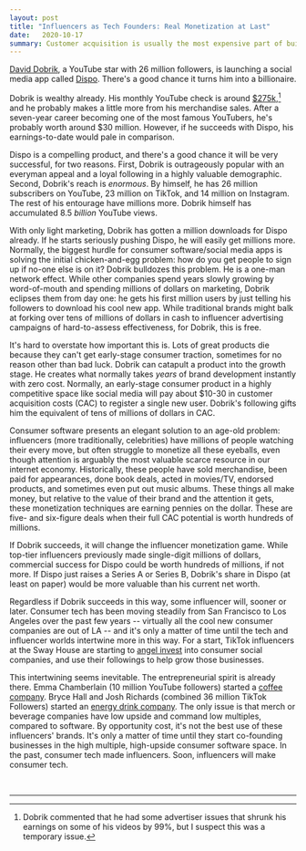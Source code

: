```yaml
---
layout: post
title: "Influencers as Tech Founders: Real Monetization at Last"
date:   2020-10-17
summary: Customer acquisition is usually the most expensive part of building a consumer software business. This puts social media influencers in an exceptionally good position to monetize their followers.
---
```



[David Dobrik](https://en.wikipedia.org/wiki/David_Dobrik),
a YouTube star with 26 million followers, is launching a social media app
called [Dispo](https://apps.apple.com/us/app/dispo-live-in-the-moment/id1491684197).
There's a good chance it turns him into a billionaire.


Dobrik is wealthy already. His monthly YouTube check is around
[$275k](https://www.menshealth.com/entertainment/a29798708/david-dobrik-salary/),[^1]
and he probably makes a little more from his merchandise sales.
After a seven-year career becoming one of the most famous YouTubers, he's probably
worth around $30 million. However, if he succeeds with Dispo, his earnings-to-date would
pale in comparison.


Dispo is a compelling product, and there's a good chance it will be very successful, for two reasons.
First, Dobrik is outrageously popular with an everyman appeal and a
loyal following in a highly valuable
demographic.
Second, Dobrik's reach is *enormous*. By himself, he has 26 million
subscribers on YouTube, 23 million on TikTok, and 14 million on Instagram.
The rest of his entourage have millions more. Dobrik himself
has accumulated 8.5 *billion* YouTube views.


With only light marketing, Dobrik has gotten a million downloads for Dispo already.
If he starts seriously pushing Dispo,
he will easily get millions more.
Normally, the biggest hurdle for consumer software/social media apps is solving
the initial chicken-and-egg problem: how do you get people to sign up if no-one else
is on it? Dobrik bulldozes this problem. He is a one-man network effect.
While other companies spend
years slowly growing by word-of-mouth and spending millions of dollars on marketing,
Dobrik eclipses them from day one: he
gets his first million users by just telling his followers to download his cool new app.
While traditional brands
might balk at forking over tens of millions of dollars in cash
to influencer advertising campaigns of hard-to-assess effectiveness,
for Dobrik, this is free.


It's hard to overstate how important this is. Lots of great products die because
they can't get early-stage consumer traction, sometimes for no reason other than bad luck.
Dobrik can catapult a product
into the growth stage. He creates what normally takes *years* of brand development instantly with zero cost.
Normally, an early-stage consumer product
in a highly competitive space like social media will pay about $10-30 in customer
acquisition costs (CAC) to register a single new user.
Dobrik's following gifts him
the equivalent of tens of millions of dollars in CAC.


Consumer software presents an elegant solution to an age-old problem: influencers
(more traditionally, celebrities) have millions of people watching their every move, but often struggle to
monetize all these eyeballs, even though attention is arguably the most valuable
scarce resource in our internet economy.
Historically, these people have sold
merchandise, been paid for appearances, done book deals, acted in movies/TV, endorsed products,
and sometimes even put out music albums.
These things all make money, but
relative to the value of their brand and the attention it gets,
these monetization techniques are earning pennies on the dollar. These are
five- and six-figure deals when their full CAC potential is worth hundreds of millions.


If Dobrik succeeds, it will change the influencer monetization game.
While top-tier
influencers previously made single-digit millions of dollars, commercial success
for Dispo could be worth hundreds of millions, if not more.
If Dispo just raises a Series A or Series B, Dobrik's share in Dispo (at least on paper) would
be more valuable than his current net worth.


Regardless if Dobrik succeeds in this way, some influencer
will, sooner or later.
Consumer tech has been moving
steadily from San Francisco to Los Angeles over the past few years -- virtually
all the cool new consumer companies are out of LA -- and it's only a matter of time
until the tech and influencer worlds intertwine more in this way.
For a start, TikTok influencers
at the Sway House are starting
to [angel invest](https://www.ibtimes.com/tiktok-influencers-sway-boys-turn-angel-investors-just-trying-make-smart-investments-3051715)
into consumer social companies, and use their followings to help grow those businesses.


This intertwining seems inevitable. The entrepreneurial spirit is already there.
Emma Chamberlain (10 million YouTube followers) started a [coffee company](https://www.refinery29.com/en-us/2020/09/10042481/emma-chamberlain-coffee-merch-brand-interview).
Bryce Hall and Josh Richards (combined 36 million TikTok Followers) started
an [energy drink company](https://dankanator.com/74391/josh-richards-bryce-hall-launching-ani-energy-drink/).
The only issue is that
merch or beverage companies have low upside and command low multiples, compared to software.
By opportunity cost, it's not the best use of these influencers' brands.
It's only a matter of time until they start co-founding businesses in the
high multiple, high-upside consumer software space.
In the past, consumer tech made influencers. Soon, influencers will make consumer tech.


<br/>

---

[^1]: Dobrik commented that he had some advertiser issues
    that shrunk his earnings on some of his videos by 99%, but I suspect this
    was a temporary issue.
